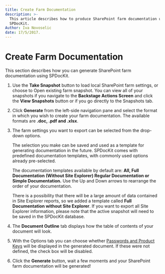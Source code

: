```yaml
---
title: Create Farm Documentation
description: >-
  This article describes how to produce SharePoint farm documentation using
  SPDocKit.
Author: Iva Novoselic
date: 17/5/2017.
---
```


# Create Farm Documentation

This section describes how you can generate SharePoint farm documentation using SPDocKit.

1. Use the **Take Snapshot** button to load local SharePoint farm settings, or choose to Open existing farm snapshot. You can view all of your snapshots if you navigate to the **Backstage Actions Screen** and click the **View Snapshots** button or if you go directly to the Snapshots tab.
2. Click **Generate** from the left-side navigation pane and select the format in which you wish to create your farm documentation. The available formats are **.doc, .pdf and .xlsx**.
3. The farm settings you want to export can be selected from the drop-down options.

   The selection you make can be saved and used as a template for generating documentation in the future. SPDocKit comes with predefined documentation templates, with commonly used options already pre-selected.

   The documentation templates available by default are: **All, Full Documentation \(Without Site Explorer\) Regular Documentation or Simple Documentation.** Use the Up and Down arrows to rearrange the order of your documentation.

   There is a possibility that there will be a large amount of data contained in Site Explorer reports, so we added a template called **Full Documentation without Site Explorer**. If you want to export all Site Explorer information, please note that the active snapshot will need to be saved in the SPDocKit database.

4. The **Document Outline** tab displays how the table of contents of your document will look.
5. With the Options tab you can choose whether [Passwords and Product Keys](../get-to-know-spdockit/farm-explorer-screen/passwords-and-product-keys.md) will be displayed in the generated document. If these were not defined, the check box will be disabled.
6. Click the **Generate** button, wait a few moments and your SharePoint farm documentation will be generated!

